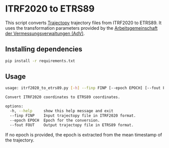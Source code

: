 # ITRF2020 to ETRS89

This script converts [Trajectopy](https://github.com/gereon-t/trajectopy) trajectory files from ITRF2020 to ETRS89. It uses the transformation parameters provided by the [Arbeitsgemeinschaft der Vermessungsverwaltungen (AdV)](https://www.adv-online.de/AdV-Produkte/Integrierter-geodaetischer-Raumbezug/Transformationsparameter/ITRF2020-IGb20-ETRS89-DREF91-R2025/).

## Installing dependencies

```bash
pip install -r requirements.txt
```

## Usage

```bash
usage: itrf2020_to_etrs89.py [-h] --finp FINP [--epoch EPOCH] [--fout FOUT]

Convert ITRF2020 coordinates to ETRS89 coordinates.

options:
  -h, --help     show this help message and exit
  --finp FINP    Input trajectopy file in ITRF2020 format.
  --epoch EPOCH  Epoch for the conversion.
  --fout FOUT    Output trajectopy file in ETRS89 format.
```

If no epoch is provided, the epoch is extracted from the mean timestamp of the trajectory.